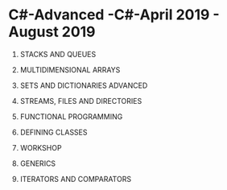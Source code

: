# C#-Advanced -C#-April 2019 - August 2019

1. STACKS AND QUEUES

2. MULTIDIMENSIONAL ARRAYS

3. SETS AND DICTIONARIES ADVANCED 

4. STREAMS, FILES AND DIRECTORIES

5. FUNCTIONAL PROGRAMMING 

6. DEFINING CLASSES

7. WORKSHOP

8. GENERICS

9. ITERATORS AND COMPARATORS
